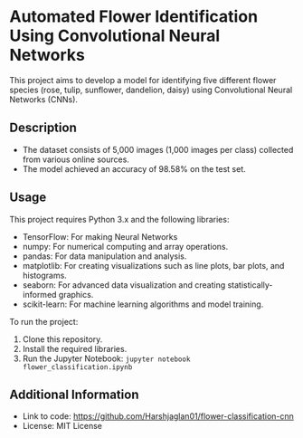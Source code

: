 # Automated Flower Identification Using Convolutional Neural Networks

This project aims to develop a model for identifying five different flower species (rose, tulip, sunflower, dandelion, daisy) using Convolutional Neural Networks (CNNs).

## Description

* The dataset consists of 5,000 images (1,000 images per class) collected from various online sources.
* The model achieved an accuracy of 98.58% on the test set.

## Usage

This project requires Python 3.x and the following libraries:

* TensorFlow: For making Neural Networks
* numpy: For numerical computing and array operations.
* pandas: For data manipulation and analysis.
* matplotlib: For creating visualizations such as line plots, bar plots, and histograms.
* seaborn: For advanced data visualization and creating statistically-informed graphics.
* scikit-learn: For machine learning algorithms and model training.


To run the project:

1. Clone this repository.
2. Install the required libraries.
3. Run the Jupyter Notebook: `jupyter notebook flower_classification.ipynb`

## Additional Information

* Link to code: https://github.com/Harshjaglan01/flower-classification-cnn
* License: MIT License
